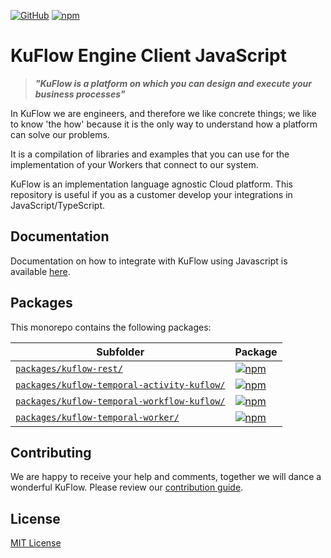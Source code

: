 [![GitHub](https://img.shields.io/github/license/kuflow/kuflow-sdk-js?label=License&style=flat-square)](https://github.com/kuflow/kuflow-sdk-js/blob/master/LICENSE)
[![npm](https://img.shields.io/npm/v/@kuflow/kuflow-rest?style=flat-square)](https://www.npmjs.com/search?q=author%3Akuflow-org)

# KuFlow Engine Client JavaScript

> **_"KuFlow is a platform on which you can design and execute your business processes"_**

In KuFlow we are engineers, and therefore we like concrete things; we like to know 'the how' because it is the only way to understand how a platform can solve our problems.

It is a compilation of libraries and examples that you can use for the implementation of your Workers that connect to our system.

KuFlow is an implementation language agnostic Cloud platform. This repository is useful if you as a customer develop your integrations in JavaScript/TypeScript.

## Documentation

Documentation on how to integrate with KuFlow using Javascript is available [here](http://localhost:3000/developers/client-integration-temporal?sdk-selected=typescript).

## Packages

This monorepo contains the following packages:

| Subfolder                                                                                | Package                                                                                                                                                                                                               |
|------------------------------------------------------------------------------------------|-----------------------------------------------------------------------------------------------------------------------------------------------------------------------------------------------------------------------|
| [`packages/kuflow-rest/`](packages/kuflow-rest/)                                         | [![npm](https://img.shields.io/npm/v/@kuflow/kuflow-rest?style=flat-square&label=@kuflow/kuflow-rest)](https://www.npmjs.com/package/@kuflow/kuflow-rest)                                                             |
| [`packages/kuflow-temporal-activity-kuflow/`](packages/kuflow-temporal-activity-kuflow/) | [![npm](https://img.shields.io/npm/v/@kuflow/kuflow-temporal-activity-kuflow?style=flat-square&label=@kuflow/kuflow-temporal-activity-kuflow)](https://www.npmjs.com/package/@kuflow/kuflow-temporal-activity-kuflow) |
| [`packages/kuflow-temporal-workflow-kuflow/`](packages/kuflow-temporal-workflow-kuflow/) | [![npm](https://img.shields.io/npm/v/@kuflow/kuflow-temporal-workflow-kuflow?style=flat-square&label=@kuflow/kuflow-temporal-workflow-kuflow)](https://www.npmjs.com/package/@kuflow/kuflow-temporal-workflow-kuflow) |
| [`packages/kuflow-temporal-worker/`](packages/kuflow-temporal-worker/)                   | [![npm](https://img.shields.io/npm/v/@kuflow/kuflow-temporal-worker?style=flat-square&label=@kuflow/kuflow-temporal-worker)](https://www.npmjs.com/package/@kuflow/kuflow-temporal-worker)                            |

## Contributing

We are happy to receive your help and comments, together we will dance a wonderful KuFlow.
Please review our [contribution guide](https://raw.githubusercontent.com/kuflow/kuflow-engine-client-js/main/CONTRIBUTING.md).

## License

[MIT License](https://raw.githubusercontent.com/kuflow/kuflow-engine-client-js/main/LICENSE)
